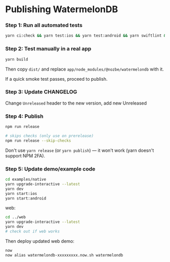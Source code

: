 # Publishing WatermelonDB

### Step 1: Run all automated tests

```bash
yarn ci:check && yarn test:ios && yarn test:android && yarn swiftlint && yarn ktlint
```

### Step 2: Test manually in a real app

```bash
yarn build
```

Then copy `dist/` and replace `app/node_modules/@nozbe/watermelondb` with it.

If a quick smoke test passes, proceed to publish.

### Step 3: Update CHANGELOG

Change `Unreleased` header to the new version, add new Unreleased

### Step 4: Publish

```bash
npm run release

# skips checks (only use on prerelease)
npm run release --skip-checks
```

Don't use `yarn release` (or `yarn publish`) — it won't work (yarn doesn't support NPM 2FA).

### Step 5: Update demo/example code

```bash
cd examples/native
yarn upgrade-interactive --latest
yarn dev
yarn start:ios
yarn start:android
```

web:

```bash
cd ../web
yarn upgrade-interactive --latest
yarn dev
# check out if web works
```

Then deploy updated web demo:

```bash
now
now alias watermelondb-xxxxxxxxx.now.sh watermelondb
```
